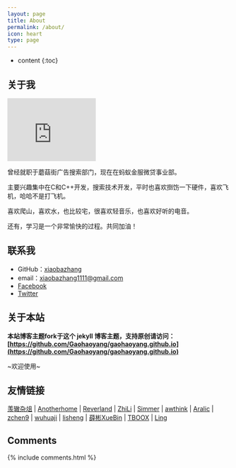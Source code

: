 ```yaml
---
layout: page
title: About
permalink: /about/
icon: heart
type: page
---
```


* content
{:toc}

## 关于我

<iframe src="http://p06g9mpb2.bkt.clouddn.com/18-6-23/90987805.jpg" style="border: 0;height: 142px;width: 200px;overflow: hidden;" frameBorder="0"></iframe>

曾经就职于蘑菇街广告搜索部门，现在在蚂蚁金服微贷事业部。

主要兴趣集中在C和C++开发，搜索技术开发，平时也喜欢捯饬一下硬件，喜欢飞机，哈哈不是打飞机。

喜欢爬山，喜欢水，也比较宅，很喜欢轻音乐，也喜欢好听的电音。

还有，学习是一个非常愉快的过程。共同加油！


## 联系我

* GitHub：[xiaobazhang](https://github.com/xiaobazhang)
* email：xiaobazhang1111@gmail.com
* [Facebook](https://www.facebook.com/xiaobazhang.water)
* [Twitter](https://twitter.com/xiaobazhang)

## 关于本站

**本站博客主题fork于这个 jekyll 博客主题，支持原创请访问：[https://github.com/Gaohaoyang/gaohaoyang.github.io](https://github.com/Gaohaoyang/gaohaoyang.github.io)**

~欢迎使用~

## 友情链接

[羡辙杂俎](http://zhangwenli.com/blog) \| [Anotherhome](https://www.anotherhome.net) \| [Reverland](http://reverland.org/) \| [ZhiLi](http://lizhipower.github.io/) \| [Simmer](http://simmer-jun.github.io/) \| [awthink](http://awthink.net/) \| [Aralic](http://aralic.github.io/) \| [zchen9](http://www.chen9.info/) \| [wuhuaji](http://wuhuaji.me/) \| [lisheng](http://www.lishengcn.cn/) \| [薛彬XueBin](http://axuebin.com/blog/) \| [TBOOX](http://www.tboox.org/cn/) \|  [Ling](http://linglinyp.com/)

## Comments

{% include comments.html %}
